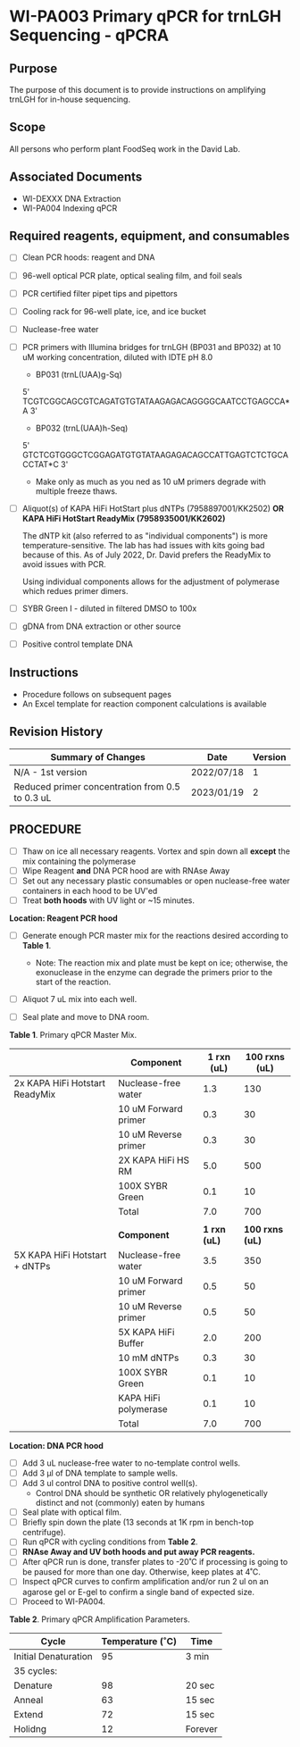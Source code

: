 # WI-PA003 Primary qPCR for trnLGH Sequencing - qPCRA

## Purpose
The purpose of this document is to provide instructions on amplifying trnLGH for in-house sequencing.

## Scope
All persons who perform plant FoodSeq work in the David Lab.

## Associated Documents
  * WI-DEXXX DNA Extraction
  * WI-PA004 Indexing qPCR

## Required reagents, equipment, and consumables
- [ ] Clean PCR hoods: reagent and DNA
- [ ] 96-well optical PCR plate, optical sealing film, and foil seals
- [ ] PCR certified filter pipet tips and pipettors
- [ ] Cooling rack for 96-well plate, ice, and ice bucket
- [ ] Nuclease-free water
- [ ] PCR primers with Illumina bridges for trnLGH (BP031 and BP032) at 10 uM working concentration, diluted with IDTE pH 8.0

  * BP031 (trnL(UAA)g-Sq)

   5' TCGTCGGCAGCGTCAGATGTGTATAAGAGACAGGGGCAATCCTGAGCCA\*A 3'

  * BP032 (trnL(UAA)h-Seq)

   5' GTCTCGTGGGCTCGGAGATGTGTATAAGAGACAGCCATTGAGTCTCTGCACCTAT\*C 3'

  * Make only as much as you ned as 10 uM primers degrade with multiple freeze thaws.

- [ ] Aliquot(s) of KAPA HiFi HotStart plus dNTPs (7958897001/KK2502) **OR KAPA HiFi HotStart ReadyMix (7958935001/KK2602)**

   The dNTP kit (also referred to as "individual components") is more temperature-sensitive. The lab has had issues with kits going bad because of this. As of July 2022, Dr. David prefers the ReadyMix to avoid issues with PCR.

   Using individual components allows for the adjustment of polymerase which redues primer dimers.

- [ ] SYBR Green I - diluted in filtered DMSO to 100x
- [ ] gDNA from DNA extraction or other source
- [ ] Positive control template DNA

   
## Instructions
  * Procedure follows on subsequent pages
  * An Excel template for reaction component calculations is available

## Revision History
| Summary of Changes | Date | Version |
| ------------------ | ------------------ | ------------------ |
| N/A - 1st version | 2022/07/18 | 1|
|Reduced primer concentration from 0.5 to 0.3 uL | 2023/01/19 | 2 |

## PROCEDURE
- [ ] Thaw on ice all necessary reagents. Vortex and spin down all **except** the mix containing the polymerase
- [ ] Wipe Reagent **and** DNA PCR hood are with RNAse Away
- [ ] Set out any necessary plastic consumables or open nuclease-free water containers in each hood to be UV'ed
- [ ] Treat **both hoods** with UV light or ~15 minutes.

**Location: Reagent PCR hood**
- [ ] Generate enough PCR master mix for the reactions desired according to **Table 1**.
  * Note: The reaction mix and plate must be kept on ice; otherwise, the exonuclease in the enzyme can degrade the primers prior to the start of the reaction.
- [ ] Aliquot 7 uL mix into each well.
- [ ] Seal plate and move to DNA room.


**Table 1**. Primary qPCR Master Mix.

|                               | Component          | 1 rxn (uL)   |100 rxns (uL) |
|-------------------------------|--------------------|--------------|--------------|
|2x KAPA HiFi Hotstart ReadyMix |Nuclease-free water |1.3           |130           |
|                               |10 uM Forward primer|0.3           |30            |
|                               |10 uM Reverse primer|0.3           |30            |
|                               |2X KAPA HiFi HS RM  |5.0           |500           |
|                               |100X SYBR Green     |0.1           |10            |
|                               |Total               |7.0           |700           |
|                               |                    |              |              |
|                               | **Component**      |**1 rxn (uL)**|**100 rxns (uL)**|
|5X KAPA HiFi Hotstart + dNTPs  |Nuclease-free water | 3.5          | 350          |
|                               |10 uM Forward primer| 0.5          | 50           |
|                               |10 uM Reverse primer| 0.5          | 50           |
|                               |5X KAPA HiFi Buffer | 2.0          | 200          |
|                               |10 mM dNTPs         | 0.3          | 30           |
|                               |100X SYBR Green     | 0.1          | 10           |
|                               |KAPA HiFi polymerase| 0.1          | 10           |
|                               |Total               |7.0           |700           |



**Location: DNA PCR hood**
- [ ] Add 3 uL nuclease-free water to no-template control wells.
- [ ] Add 3 μl of DNA template to sample wells.
- [ ] Add 3 ul control DNA to positive control well(s).
  * Control DNA should be synthetic OR relatively phylogenetically distinct and not (commonly) eaten by humans
- [ ] Seal plate with optical film.
- [ ] Briefly spin down the plate (13 seconds at 1K rpm in bench-top centrifuge).
- [ ] Run qPCR with cycling conditions from **Table 2**.
- [ ] **RNAse Away and UV both hoods and put away PCR reagents.**
- [ ] After qPCR run is done, transfer plates to -20˚C if processing is going to be paused for more than one day. Otherwise, keep plates at 4˚C.
- [ ] Inspect qPCR curves to confirm amplification and/or run 2 ul on an agarose gel or E-gel to confirm a single band of expected size.
- [ ] Proceed to WI-PA004.

**Table 2**. Primary qPCR Amplification Parameters.


Cycle | Temperature (˚C) | Time
--------|--------|--------
Initial Denaturation | 95 | 3 min
35 cycles: | | 
Denature|98|20 sec
Anneal|63|15 sec
Extend|72|15 sec
Holidng|12|Forever


